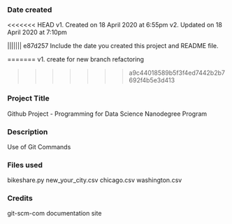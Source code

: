 ### Date created
<<<<<<< HEAD
v1. Created on 18 April 2020 at 6:55pm
v2. Updated on 18 April 2020 at 7:10pm

||||||| e87d257
Include the date you created this project and README file.

=======
v1. create for new branch refactoring
>>>>>>> a9c44018589b5f3f4ed7442b2b7692f4b5e3d413
### Project Title
Github Project - Programming for Data Science Nanodegree Program

### Description
Use of Git Commands

### Files used
bikeshare.py
new_your_city.csv
chicago.csv
washington.csv

### Credits
git-scm-com documentation site
